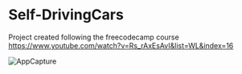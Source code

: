 # Self-DrivingCars
Project created following the freecodecamp course https://www.youtube.com/watch?v=Rs_rAxEsAvI&list=WL&index=16

![AppCapture](https://user-images.githubusercontent.com/44724834/188896576-2263ec71-288d-4206-bf58-6e48caaf0fea.png)
